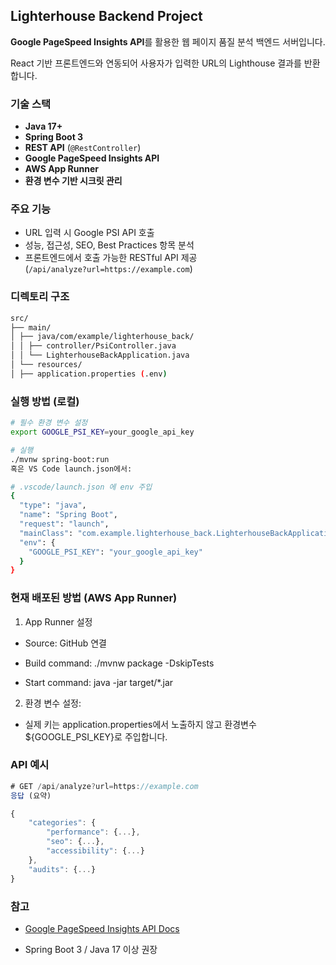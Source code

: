 ## Lighterhouse Backend Project

**Google PageSpeed Insights API**를 활용한 웹 페이지 품질 분석 백엔드 서버입니다.

React 기반 프론트엔드와 연동되어 사용자가 입력한 URL의 Lighthouse 결과를 반환합니다.

### 기술 스택

- **Java 17+**
- **Spring Boot 3**
- **REST API** (`@RestController`)
- **Google PageSpeed Insights API**
- **AWS App Runner**
- **환경 변수 기반 시크릿 관리**

### 주요 기능

- URL 입력 시 Google PSI API 호출
- 성능, 접근성, SEO, Best Practices 항목 분석
- 프론트엔드에서 호출 가능한 RESTful API 제공  
  (`/api/analyze?url=https://example.com`)

### 디렉토리 구조

```bash
src/
├── main/
│ ├── java/com/example/lighterhouse_back/
│ │ ├── controller/PsiController.java
│ │ └── LighterhouseBackApplication.java
│ └── resources/
│ ├── application.properties (.env)
```

### 실행 방법 (로컬)

```bash
# 필수 환경 변수 설정
export GOOGLE_PSI_KEY=your_google_api_key

# 실행
./mvnw spring-boot:run
혹은 VS Code launch.json에서:

# .vscode/launch.json 에 env 주입
{
  "type": "java",
  "name": "Spring Boot",
  "request": "launch",
  "mainClass": "com.example.lighterhouse_back.LighterhouseBackApplication",
  "env": {
    "GOOGLE_PSI_KEY": "your_google_api_key"
  }
}
```

### 현재 배포된 방법 (AWS App Runner)

1. App Runner 설정

- Source: GitHub 연결

- Build command: ./mvnw package -DskipTests

- Start command: java -jar target/\*.jar

2. 환경 변수 설정:

- 실제 키는 application.properties에서 노출하지 않고 환경변수 ${GOOGLE_PSI_KEY}로 주입합니다.

### API 예시

```js
# GET /api/analyze?url=https://example.com
응답 (요약)

{
    "categories": {
        "performance": {...},
        "seo": {...},
        "accessibility": {...}
    },
    "audits": {...}
}
```

### 참고

- [Google PageSpeed Insights API Docs](https://developers.google.com/speed/docs/insights/v5/get-started?hl=ko)

- Spring Boot 3 / Java 17 이상 권장
